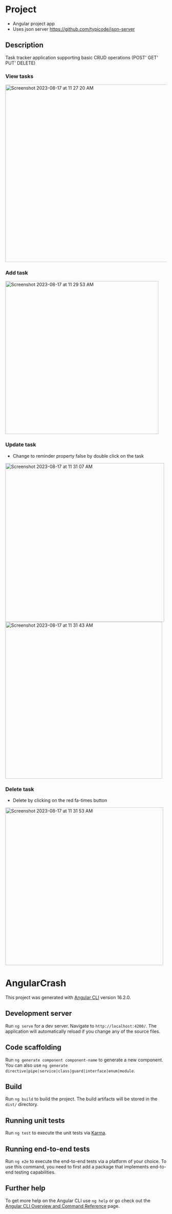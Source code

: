 # Project
- Angular project app
- Uses json server https://github.com/typicode/json-server
## Description
Task tracker application supporting basic CRUD operations (POST' GET' PUT' DELETE)

### View tasks
<img width="555" alt="Screenshot 2023-08-17 at 11 27 20 AM" src="https://github.com/raniaouassif/angular-crash/assets/59747858/4fd3058f-4b74-4a2b-8537-05d89ac3d470">

### Add task
<img width="478" alt="Screenshot 2023-08-17 at 11 29 53 AM" src="https://github.com/raniaouassif/angular-crash/assets/59747858/3f2b8c12-25ea-4ac5-8454-1f66755ca238">

### Update task 
- Change to reminder property false by double click on the task
<img width="496" alt="Screenshot 2023-08-17 at 11 31 07 AM" src="https://github.com/raniaouassif/angular-crash/assets/59747858/178b1c05-a2e3-4ab1-9142-2b448fbea83c">
<img width="490" alt="Screenshot 2023-08-17 at 11 31 43 AM" src="https://github.com/raniaouassif/angular-crash/assets/59747858/b66c765f-d10a-4459-be65-907f69f2def5">

### Delete task
- Delete by clicking on the red fa-times button
<img width="493" alt="Screenshot 2023-08-17 at 11 31 53 AM" src="https://github.com/raniaouassif/angular-crash/assets/59747858/2932e89d-6a1b-4b15-ad39-602316cd396f">

# AngularCrash

This project was generated with [Angular CLI](https://github.com/angular/angular-cli) version 16.2.0.

## Development server

Run `ng serve` for a dev server. Navigate to `http://localhost:4200/`. The application will automatically reload if you change any of the source files.

## Code scaffolding

Run `ng generate component component-name` to generate a new component. You can also use `ng generate directive|pipe|service|class|guard|interface|enum|module`.

## Build

Run `ng build` to build the project. The build artifacts will be stored in the `dist/` directory.

## Running unit tests

Run `ng test` to execute the unit tests via [Karma](https://karma-runner.github.io).

## Running end-to-end tests

Run `ng e2e` to execute the end-to-end tests via a platform of your choice. To use this command, you need to first add a package that implements end-to-end testing capabilities.

## Further help

To get more help on the Angular CLI use `ng help` or go check out the [Angular CLI Overview and Command Reference](https://angular.io/cli) page.

